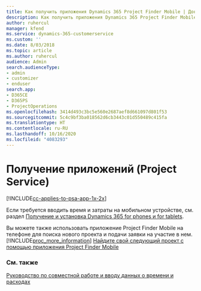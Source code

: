 ```yaml
---
title: Как получить приложения Dynamics 365 Project Finder Mobile | Документация Майкрософт
description: Как получить приложения Dynamics 365 Project Finder Mobile
author: ruhercul
manager: kfend
ms.service: dynamics-365-customerservice
ms.custom: ''
ms.date: 8/03/2018
ms.topic: article
ms.author: ruhercul
audience: Admin
search.audienceType:
- admin
- customizer
- enduser
search.app:
- D365CE
- D365PS
- ProjectOperations
ms.openlocfilehash: 3414d493c3bc5e560e2687aef8d661097d801f53
ms.sourcegitcommit: 5c4c9bf3ba018562d6cb3443c01d550489c415fa
ms.translationtype: HT
ms.contentlocale: ru-RU
ms.lasthandoff: 10/16/2020
ms.locfileid: "4083293"
---
```

# <a name="get-the-apps-project-service"></a>Получение приложений (Project Service)

[!INCLUDE[cc-applies-to-psa-app-1x-2x](../includes/cc-applies-to-psa-app-1x-2x.md)]

Если требуется вводить время и затраты на мобильном устройстве, см. раздел [Получение и установка Dynamics 365 for phones и for tablets](https://docs.microsoft.com/dynamics365/mobile-app/dynamics-365-phones-tablets-users-guide).  
  
 Вы можете также использовать приложение Project Finder Mobile на телефоне для поиска нового проекта и подачи заявки на участие в нем. [!INCLUDE[proc_more_information](../includes/proc-more-information.md)] [Найдите свой следующий проект с помощью приложения Project Finder Mobile](../psa/find-next-project-finder-mobile-app.md) 
  
### <a name="see-also"></a>См. также  
 [Руководство по совместной работе и вводу данных о времени и расходах](../psa/time-expense-collaboration-guide.md)
